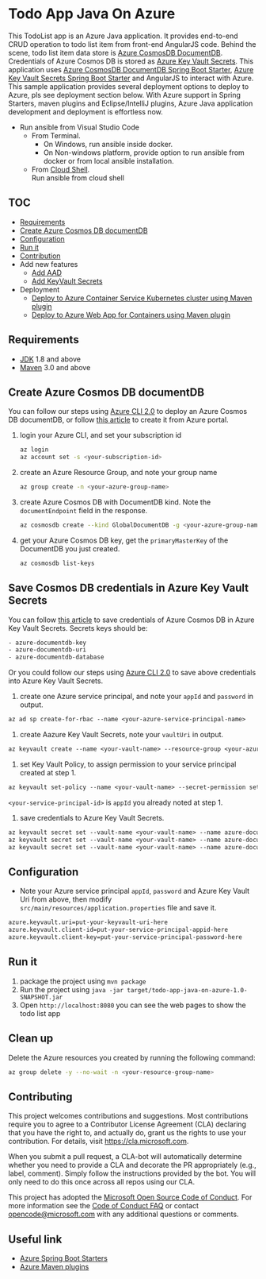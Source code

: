 # Todo App Java On Azure

This TodoList app is an Azure Java application. It provides end-to-end CRUD operation to todo list item from front-end AngularJS code. Behind the scene, todo list item data store is [Azure CosmosDB DocumentDB](https://docs.microsoft.com/en-us/azure/cosmos-db/documentdb-introduction). Credentials of Azure Cosmos DB is stored as [Azure Key Vault Secrets](https://docs.microsoft.com/en-us/rest/api/keyvault/about-keys--secrets-and-certificates#BKMK_WorkingWithSecrets). This application uses [Azure CosmosDB DocumentDB Spring Boot Starter](https://github.com/Microsoft/azure-spring-boot/tree/master/azure-starters/azure-documentdb-spring-boot-starter), [Azure Key Vault Secrets Spring Boot Starter](https://github.com/Microsoft/azure-spring-boot/tree/master/azure-starters/azure-keyvault-secrets-spring-boot-starter) and AngularJS to interact with Azure. This sample application provides several deployment options to deploy to Azure, pls see deployment section below. With Azure support in Spring Starters, maven plugins and Eclipse/IntelliJ plugins, Azure Java application development and deployment is effortless now.

- Run ansible from Visual Studio Code  
  - From Terminal.    
    - On Windows, run ansible inside docker.    
    - On Non-windows platform, provide option to run ansible from docker or from local ansible installation.  
  - From [Cloud Shell](https://azure.microsoft.com/en-us/features/cloud-shell/).  
    Run ansible from cloud shell

## TOC

* [Requirements](#requirements)
* [Create Azure Cosmos DB documentDB](#create-azure-cosmos-db-documentdb)
* [Configuration](#configuration)
* [Run it](#run-it)
* [Contribution](#contribution)
* Add new features
    * [Add AAD](https://github.com/Microsoft/todo-app-java-on-azure/tree/aad-start)
    * [Add KeyVault Secrets](https://github.com/Microsoft/todo-app-java-on-azure/tree/keyvault-secrets)
* Deployment
    * [Deploy to Azure Container Service Kubernetes cluster using Maven plugin](./doc/deployment/deploy-to-azure-container-service-using-maven-plugin.md)
    * [Deploy to Azure Web App for Containers using Maven plugin](./doc/deployment/deploy-to-azure-web-app-using-maven-plugin.md)

## Requirements

* [JDK](http://www.oracle.com/technetwork/java/javase/downloads/jdk8-downloads-2133151.html) 1.8 and above
* [Maven](https://maven.apache.org/) 3.0 and above

## Create Azure Cosmos DB documentDB

You can follow our steps using [Azure CLI 2.0](https://docs.microsoft.com/en-us/cli/azure/install-azure-cli?view=azure-cli-latest) to deploy an Azure Cosmos DB documentDB,
or follow [this article](https://docs.microsoft.com/en-us/azure/cosmos-db/create-documentdb-java) to create it from Azure portal.

1. login your Azure CLI, and set your subscription id 
    
    ```bash
    az login
    az account set -s <your-subscription-id>
    ```
1. create an Azure Resource Group, and note your group name

    ```bash
    az group create -n <your-azure-group-name>
    ```

1. create Azure Cosmos DB with DocumentDB kind. Note the `documentEndpoint` field in the response.

   ```bash
   az cosmosdb create --kind GlobalDocumentDB -g <your-azure-group-name> -n <your-azure-documentDB-name>
   ```
   
1. get your Azure Cosmos DB key, get the `primaryMasterKey` of the DocumentDB you just created.

    ```bash
    az cosmosdb list-keys
    ```

## Save Cosmos DB credentials in Azure Key Vault Secrets

You can follow [this article](https://blogs.technet.microsoft.com/kv/2015/06/02/azure-key-vault-step-by-step/) to save credentials of Azure Cosmos DB in Azure Key Vault Secrets. Secrets keys should be:
```txt
- azure-documentdb-key
- azure-documentdb-uri
- azure-documentdb-database
```

Or you could follow our steps using [Azure CLI 2.0](https://docs.microsoft.com/en-us/cli/azure/install-azure-cli?view=azure-cli-latest) to save above credentials into Azure Key Vault Secrets.


1. create one Azure service principal, and note your `appId` and `password` in output.

```txt
az ad sp create-for-rbac --name <your-azure-service-principal-name>
```

1. create Aazure Key Vault Secrets, note your `vaultUri` in output.

```txt
az keyvault create --name <your-vault-name> --resource-group <your-azure-resource-group-name> --location <your-azure-resource-group-location> --enabled-for-deployment true --enabled-for-disk-encryption true --enabled-for-template-deployment true --sku standard
```

1. set Key Vault Policy, to assign permission to your service principal created at step 1.

```txt
az keyvault set-policy --name <your-vault-name> --secret-permission set get list delete --object-id <your-service-principal-id>
```
`<your-service-principal-id>` is `appId` you already noted at step 1.


1. save credentials to Azure Key Vault Secrets.

```txt
az keyvault secret set --vault-name <your-vault-name> --name azure-documentdb-uri --value <your-azure-cosmosdb-uri>
az keyvault secret set --vault-name <your-vault-name> --name azure-documentdb-key --value <your-azure-cosmosdb-key>
az keyvault secret set --vault-name <your-vault-name> --name azure-documentdb-database --value <your-azure-cosmosdb-database>
```



## Configuration

* Note your Azure service principal `appId`, `password` and Azure Key Vault Uri from above, then modify `src/main/resources/application.properties` file and save it.

``` txt
azure.keyvault.uri=put-your-keyvault-uri-here
azure.keyvault.client-id=put-your-service-principal-appid-here
azure.keyvault.client-key=put-your-service-principal-password-here
``` 

## Run it

1. package the project using `mvn package`
1. Run the project using `java -jar target/todo-app-java-on-azure-1.0-SNAPSHOT.jar`
1. Open `http://localhost:8080` you can see the web pages to show the todo list app

## Clean up

Delete the Azure resources you created by running the following command:

```bash
az group delete -y --no-wait -n <your-resource-group-name>
```

## Contributing

This project welcomes contributions and suggestions.  Most contributions require you to agree to a
Contributor License Agreement (CLA) declaring that you have the right to, and actually do, grant us
the rights to use your contribution. For details, visit https://cla.microsoft.com.

When you submit a pull request, a CLA-bot will automatically determine whether you need to provide
a CLA and decorate the PR appropriately (e.g., label, comment). Simply follow the instructions
provided by the bot. You will only need to do this once across all repos using our CLA.

This project has adopted the [Microsoft Open Source Code of Conduct](https://opensource.microsoft.com/codeofconduct/).
For more information see the [Code of Conduct FAQ](https://opensource.microsoft.com/codeofconduct/faq/) or
contact [opencode@microsoft.com](mailto:opencode@microsoft.com) with any additional questions or comments.

## Useful link
- [Azure Spring Boot Starters](https://github.com/Microsoft/azure-spring-boot)
- [Azure Maven plugins](https://github.com/Microsoft/azure-maven-plugins)
